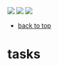 [![](https://img.shields.io/badge/organization-nikoschalikias-blue.svg)](https://github.com/nikoschalikias) 
[![](https://img.shields.io/badge/remote-athens--DEC22--JAN233-green.svg)](https://github.com/nikoschalikias/athens-DEC22-JAN233) 
[![](https://img.shields.io/badge/local-F:\prj\travel\athens--DEC22--JAN233-orange.svg)]() 


* [back to top](README.md)

# tasks



